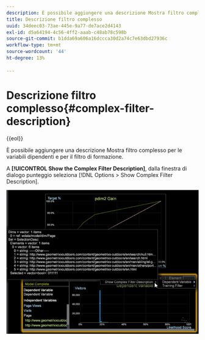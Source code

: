 ```yaml
---
description: È possibile aggiungere una descrizione Mostra filtro complesso per le variabili dipendenti e per il filtro di formazione.
title: Descrizione filtro complesso
uuid: 34deec03-73ae-445e-9a77-de7ace2d4143
exl-id: d5a64194-4c56-4ff2-aaab-c48ab78c598b
source-git-commit: b1dda69a606a16dccca30d2a74c7e63dbd27936c
workflow-type: tm+mt
source-wordcount: '44'
ht-degree: 13%

---
```


# Descrizione filtro complesso{#complex-filter-description}

{{eol}}

È possibile aggiungere una descrizione Mostra filtro complesso per le variabili dipendenti e per il filtro di formazione.

A **[!UICONTROL Show the Complex Filter Description]**, dalla finestra di dialogo punteggio seleziona [!DNL Options > Show Complex Filter Description].

![](assets/propensity_Show_complex.png)
